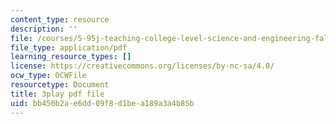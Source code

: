 ```yaml
---
content_type: resource
description: ''
file: /courses/5-95j-teaching-college-level-science-and-engineering-fall-2015/bb450b2ae6dd09f8d1bea189a3a4b85b_Nrylh_-40ng.pdf
file_type: application/pdf
learning_resource_types: []
license: https://creativecommons.org/licenses/by-nc-sa/4.0/
ocw_type: OCWFile
resourcetype: Document
title: 3play pdf file
uid: bb450b2a-e6dd-09f8-d1be-a189a3a4b85b
---
```

